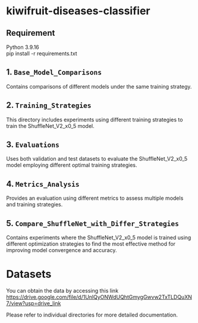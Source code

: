 # kiwifruit-diseases-classifier
## Requirement
Python 3.9.16  
pip install -r requirements.txt

## 1. `Base_Model_Comparisons`
Contains comparisons of different models under the same training strategy.

## 2. `Training_Strategies`
This directory includes experiments using different training strategies to train the ShuffleNet_V2_x0_5 model.

## 3. `Evaluations`
Uses both validation and test datasets to evaluate the ShuffleNet_V2_x0_5 model employing different optimal training strategies. 

## 4. `Metrics_Analysis`
Provides an evaluation using different metrics to assess multiple models and training strategies. 

## 5. `Compare_ShuffleNet_with_Differ_Strategies`
Contains experiments where the ShuffleNet_V2_x0_5 model is trained using different optimization strategies to find the most effective method for improving model convergence and accuracy.


# Datasets
You can obtain the data by accessing this link 
https://drive.google.com/file/d/1UnlQyONWdUQhtGmygGwvw2TxTLDQuXN7/view?usp=drive_link

Please refer to individual directories for more detailed documentation.
